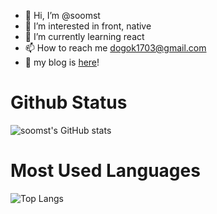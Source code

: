 - 👋 Hi, I’m @soomst
- 👀 I’m interested in front, native
- 🌱 I’m currently learning react
- 📫 How to reach me dogok1703@gmail.com
- 📝 my blog is [here](https://soomst.tistory.com/)!

<!---
soomst/soomst is a ✨ special ✨ repository because its `README.md` (this file) appears on your GitHub profile.
You can click the Preview link to take a look at your changes.
--->

# Github Status
![soomst's GitHub stats](https://github-readme-stats.vercel.app/api?username=soomst&show_icons=true&theme=blue-green)

# Most Used Languages
![Top Langs](https://github-readme-stats.vercel.app/api/top-langs/?username=soomst&layout=compact&theme=blue-green)
